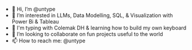- 👋 Hi, I’m @untype
- 👀 I’m interested in LLMs, Data Modelling, SQL, & Visualization with Power Bi & Tableau
- 🌱 I'm typing with Colemak DH & learning how to build my own keyboard
- 💞️ I’m looking to collaborate on fun projects useful to the world
- 📫 How to reach me: @untype

<!---
untype/untype is a ✨ special ✨ repository because its `README.md` (this file) appears on your GitHub profile.
You can click the Preview link to take a look at your changes.
--->
